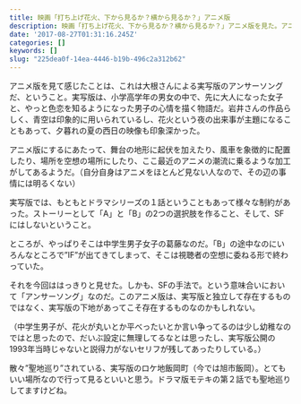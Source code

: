 ```yaml
---
title: 映画「打ち上げ花火、下から見るか？横から見るか？」アニメ版
description: 映画「打ち上げ花火、下から見るか？横から見るか？」アニメ版を見た。アニメ版とつけているのは、実写版の方が、テレビドラマの後、劇場版になっているからだ。
date: '2017-08-27T01:31:16.245Z'
categories: []
keywords: []
slug: "225dea0f-14ea-4446-b19b-496c2a312b62"
---
```

アニメ版を見て感じたことは、これは大根さんによる実写版のアンサーソングだ、ということ。実写版は、小学高学年の男女の中で、先に大人になった女子と、やっと色恋を知るようになった男子の心情を描く物語だ。岩井さんの作品らしく、青空は印象的に用いられているし、花火という夜の出来事が主題になることもあって、夕暮れの夏の西日の映像も印象深かった。

アニメ版にするにあたって、舞台の地形に起伏を加えたり、風車を象徴的に配置したり、場所を空想の場所にしたり、ここ最近のアニメの潮流に乗るような加工がしてあるようだ。（自分自身はアニメをほとんど見ない人なので、その辺の事情には明るくない）

実写版では、もともとドラマシリーズの１話ということもあって様々な制約があった。ストーリーとして「A」と「B」の2つの選択肢を作ること、そして、SFにはしないということ。

ところが、やっぱりそこは中学生男子女子の葛藤なのだ。「B」の途中なのにいろんなところで”IF”が出てきてしまって、そこは視聴者の空想に委ねる形で終わっていた。

それを今回ははっきりと見せた。しかも、SFの手法で。という意味合いにおいて「アンサーソング」なのだ。このアニメ版は、実写版と独立して存在するものではなく、実写版の下地があってこそ存在するものなのかもしれない。

（中学生男子が、花火が丸いとか平べったいとか言い争ってるのは少し幼稚なのではと思ったので、だいぶ設定に無理してるなとは思ったし、実写版公開の1993年当時じゃないと説得力がないセリフが残してあったりしている。）

散々”聖地巡り”されている、実写版のロケ地飯岡町（今では旭市飯岡）。とてもいい場所なので行って見るといいと思う。ドラマ版モテキの第２話でも聖地巡りしてますけどね。